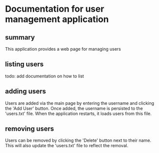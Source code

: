 # Documentation for user management application



## summary
This application provides a web page for managing users

## listing users
todo: add documentation on how to list 

## adding users
Users are added via the main page by entering the username and clicking the 'Add User' button. Once added, the username is persisted to the 'users.txt' file. When the application restarts, it loads users from this file.

## removing users
Users can be removed by clicking the 'Delete' button next to their name. This will also update the 'users.txt' file to reflect the removal.